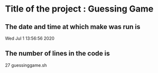 # Title of the project : Guessing Game
## The date and time at which make was run is
Wed Jul  1 13:56:56 2020
## The number of lines in the code is
27 guessinggame.sh
